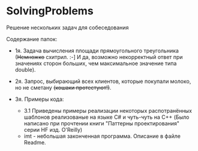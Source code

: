 # SolvingProblems
Решение нескольких задач для собеседования

Содержание папок:

- 1я. Задача вычисления площади прямоугольного треугольника (~~Немножко~~ схитрил. :-]
    И да, возможно некорректный ответ при значениях сторон больших, чем максимальное значение типа double).

- 2я. Запрос, выбирающий всех клиентов, которые покупали молоко, но не сметану ~~(кошаки протестуют!)~~.

- 3я. Примеры кода:
    - 3.1 Приведены примеры реализации некоторых распотранённых шаблонов реализованые
    на языке C# и чуть-чуть на C++ (Было написано при прочтении книги "Паттерны проектирования"
    серии HF изд. O'Reilly)
    - imt - небольшая законченная программа. Описание в файле Readme.
